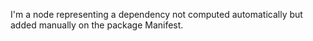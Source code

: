 I'm a node  representing a dependency not computed automatically but added manually on the package Manifest.